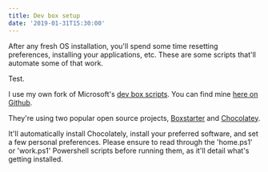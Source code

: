 ```yaml
---
title: Dev box setup
date: '2019-01-31T15:30:00'
---
```


After any fresh OS installation, you'll spend some time resetting preferences, installing your applications, etc.
These are some scripts that'll automate some of that work.

Test.

I use my own fork of Microsoft's [dev box scripts](https://github.com/Microsoft/windows-dev-box-setup-scripts).
You can find mine [here on Github](https://github.com/danbosscher/windows-dev-box-setup-scripts).

They're using two popular open source projects, [Boxstarter](http://boxstarter.org) and [Chocolatey](http://chocolatey.org).

It'll automatically install Chocolately, install your preferred software, and set a few personal preferences.
Please ensure to read through the 'home.ps1' or 'work.ps1' Powershell scripts before running them, as it'll detail what's getting installed.
